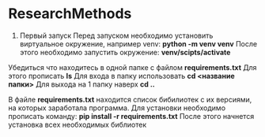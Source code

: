 # ResearchMethods

1. Первый запуск
Перед запуском необходимо установить виртуальное окружение, например venv:
**python -m venv venv**
После этого необходимо запустить окружение:
**venv/scipts/activate**

Убедиться что находитесь в одной папке с файлом **requirements.txt**
Для этого прописать **ls**
Для входа в папку использовать **cd <название папки>**
Для выхода на 1 папку наверх **cd ..**

В файле **requirements.txt** находится список бибилиотек с их версиями, на которых заработала программа.
Для установки необходимо прописать команду:
**pip install -r requirements.txt**
После этого начнется установка всех необходимых библиотек